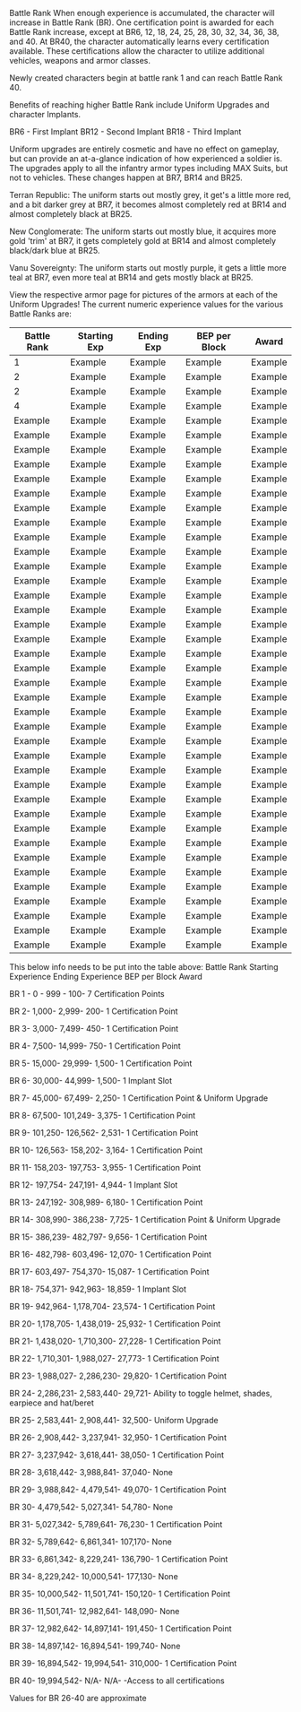 Battle Rank When enough experience is accumulated, the character will
increase in Battle Rank (BR). One certification point is awarded for
each Battle Rank increase, except at BR6, 12, 18, 24, 25, 28, 30, 32,
34, 36, 38, and 40. At BR40, the character automatically learns every
certification available. These certifications allow the character to
utilize additional vehicles, weapons and armor classes.

Newly created characters begin at battle rank 1 and can reach Battle
Rank 40.

Benefits of reaching higher Battle Rank include Uniform Upgrades and
character Implants.

BR6 - First Implant BR12 - Second Implant BR18 - Third Implant

Uniform upgrades are entirely cosmetic and have no effect on gameplay,
but can provide an at-a-glance indication of how experienced a soldier
is. The upgrades apply to all the infantry armor types including MAX
Suits, but not to vehicles. These changes happen at BR7, BR14 and BR25.

Terran Republic: The uniform starts out mostly grey, it get's a little
more red, and a bit darker grey at BR7, it becomes almost completely red
at BR14 and almost completely black at BR25.

New Conglomerate: The uniform starts out mostly blue, it acquires more
gold 'trim' at BR7, it gets completely gold at BR14 and almost
completely black/dark blue at BR25.

Vanu Sovereignty: The uniform starts out mostly purple, it gets a little
more teal at BR7, even more teal at BR14 and gets mostly black at BR25.

View the respective armor page for pictures of the armors at each of the
Uniform Upgrades! The current numeric experience values for the various
Battle Ranks are:

| Battle Rank | Starting Exp | Ending Exp | BEP per Block | Award   |
|-------------|--------------|------------|---------------|---------|
| 1           | Example      | Example    | Example       | Example |
| 2           | Example      | Example    | Example       | Example |
| 2           | Example      | Example    | Example       | Example |
| 4           | Example      | Example    | Example       | Example |
| Example     | Example      | Example    | Example       | Example |
| Example     | Example      | Example    | Example       | Example |
| Example     | Example      | Example    | Example       | Example |
| Example     | Example      | Example    | Example       | Example |
| Example     | Example      | Example    | Example       | Example |
| Example     | Example      | Example    | Example       | Example |
| Example     | Example      | Example    | Example       | Example |
| Example     | Example      | Example    | Example       | Example |
| Example     | Example      | Example    | Example       | Example |
| Example     | Example      | Example    | Example       | Example |
| Example     | Example      | Example    | Example       | Example |
| Example     | Example      | Example    | Example       | Example |
| Example     | Example      | Example    | Example       | Example |
| Example     | Example      | Example    | Example       | Example |
| Example     | Example      | Example    | Example       | Example |
| Example     | Example      | Example    | Example       | Example |
| Example     | Example      | Example    | Example       | Example |
| Example     | Example      | Example    | Example       | Example |
| Example     | Example      | Example    | Example       | Example |
| Example     | Example      | Example    | Example       | Example |
| Example     | Example      | Example    | Example       | Example |
| Example     | Example      | Example    | Example       | Example |
| Example     | Example      | Example    | Example       | Example |
| Example     | Example      | Example    | Example       | Example |
| Example     | Example      | Example    | Example       | Example |
| Example     | Example      | Example    | Example       | Example |
| Example     | Example      | Example    | Example       | Example |
| Example     | Example      | Example    | Example       | Example |
| Example     | Example      | Example    | Example       | Example |
| Example     | Example      | Example    | Example       | Example |
| Example     | Example      | Example    | Example       | Example |
| Example     | Example      | Example    | Example       | Example |
| Example     | Example      | Example    | Example       | Example |
| Example     | Example      | Example    | Example       | Example |
| Example     | Example      | Example    | Example       | Example |
| Example     | Example      | Example    | Example       | Example |
| Example     | Example      | Example    | Example       | Example |

This below info needs to be put into the table above: Battle Rank
Starting Experience Ending Experience BEP per Block Award

BR 1 - 0 - 999 - 100- 7 Certification Points

BR 2- 1,000- 2,999- 200- 1 Certification Point

BR 3- 3,000- 7,499- 450- 1 Certification Point

BR 4- 7,500- 14,999- 750- 1 Certification Point

BR 5- 15,000- 29,999- 1,500- 1 Certification Point

BR 6- 30,000- 44,999- 1,500- 1 Implant Slot

BR 7- 45,000- 67,499- 2,250- 1 Certification Point & Uniform Upgrade

BR 8- 67,500- 101,249- 3,375- 1 Certification Point

BR 9- 101,250- 126,562- 2,531- 1 Certification Point

BR 10- 126,563- 158,202- 3,164- 1 Certification Point

BR 11- 158,203- 197,753- 3,955- 1 Certification Point

BR 12- 197,754- 247,191- 4,944- 1 Implant Slot

BR 13- 247,192- 308,989- 6,180- 1 Certification Point

BR 14- 308,990- 386,238- 7,725- 1 Certification Point & Uniform Upgrade

BR 15- 386,239- 482,797- 9,656- 1 Certification Point

BR 16- 482,798- 603,496- 12,070- 1 Certification Point

BR 17- 603,497- 754,370- 15,087- 1 Certification Point

BR 18- 754,371- 942,963- 18,859- 1 Implant Slot

BR 19- 942,964- 1,178,704- 23,574- 1 Certification Point

BR 20- 1,178,705- 1,438,019- 25,932- 1 Certification Point

BR 21- 1,438,020- 1,710,300- 27,228- 1 Certification Point

BR 22- 1,710,301- 1,988,027- 27,773- 1 Certification Point

BR 23- 1,988,027- 2,286,230- 29,820- 1 Certification Point

BR 24- 2,286,231- 2,583,440- 29,721- Ability to toggle helmet, shades,
earpiece and hat/beret

BR 25- 2,583,441- 2,908,441- 32,500- Uniform Upgrade

BR 26- 2,908,442- 3,237,941- 32,950- 1 Certification Point

BR 27- 3,237,942- 3,618,441- 38,050- 1 Certification Point

BR 28- 3,618,442- 3,988,841- 37,040- None

BR 29- 3,988,842- 4,479,541- 49,070- 1 Certification Point

BR 30- 4,479,542- 5,027,341- 54,780- None

BR 31- 5,027,342- 5,789,641- 76,230- 1 Certification Point

BR 32- 5,789,642- 6,861,341- 107,170- None

BR 33- 6,861,342- 8,229,241- 136,790- 1 Certification Point

BR 34- 8,229,242- 10,000,541- 177,130- None

BR 35- 10,000,542- 11,501,741- 150,120- 1 Certification Point

BR 36- 11,501,741- 12,982,641- 148,090- None

BR 37- 12,982,642- 14,897,141- 191,450- 1 Certification Point

BR 38- 14,897,142- 16,894,541- 199,740- None

BR 39- 16,894,542- 19,994,541- 310,000- 1 Certification Point

BR 40- 19,994,542- N/A- N/A- -Access to all certifications

Values for BR 26-40 are approximate